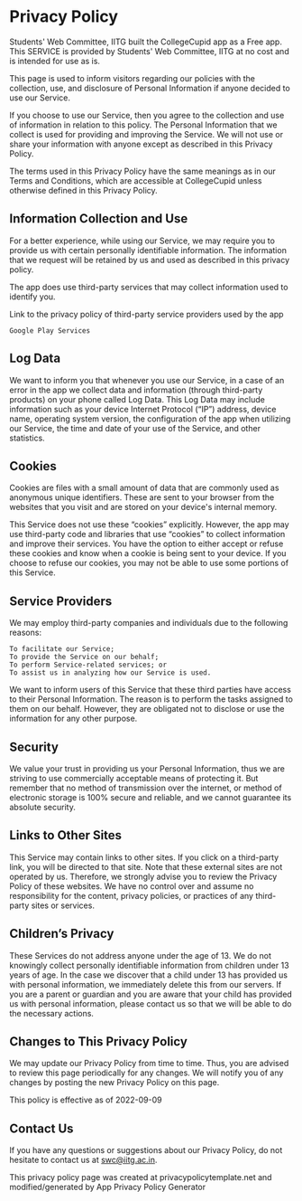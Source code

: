 # Privacy Policy

Students' Web Committee, IITG built the CollegeCupid app as a Free app. This SERVICE is provided by
Students' Web Committee, IITG at no cost and is intended for use as is.

This page is used to inform visitors regarding our policies with the collection, use, and disclosure
of Personal Information if anyone decided to use our Service.

If you choose to use our Service, then you agree to the collection and use of information in
relation to this policy. The Personal Information that we collect is used for providing and
improving the Service. We will not use or share your information with anyone except as described in
this Privacy Policy.

The terms used in this Privacy Policy have the same meanings as in our Terms and Conditions, which
are accessible at CollegeCupid unless otherwise defined in this Privacy Policy.

## Information Collection and Use

For a better experience, while using our Service, we may require you to provide us with certain
personally identifiable information. The information that we request will be retained by us and used
as described in this privacy policy.

The app does use third-party services that may collect information used to identify you.

Link to the privacy policy of third-party service providers used by the app

    Google Play Services

## Log Data

We want to inform you that whenever you use our Service, in a case of an error in the app we collect
data and information (through third-party products) on your phone called Log Data. This Log Data may
include information such as your device Internet Protocol (“IP”) address, device name, operating
system version, the configuration of the app when utilizing our Service, the time and date of your
use of the Service, and other statistics.

## Cookies

Cookies are files with a small amount of data that are commonly used as anonymous unique
identifiers. These are sent to your browser from the websites that you visit and are stored on your
device's internal memory.

This Service does not use these “cookies” explicitly. However, the app may use third-party code and
libraries that use “cookies” to collect information and improve their services. You have the option
to either accept or refuse these cookies and know when a cookie is being sent to your device. If you
choose to refuse our cookies, you may not be able to use some portions of this Service.

## Service Providers

We may employ third-party companies and individuals due to the following reasons:

    To facilitate our Service;
    To provide the Service on our behalf;
    To perform Service-related services; or
    To assist us in analyzing how our Service is used.

We want to inform users of this Service that these third parties have access to their Personal
Information. The reason is to perform the tasks assigned to them on our behalf. However, they are
obligated not to disclose or use the information for any other purpose.

## Security

We value your trust in providing us your Personal Information, thus we are striving to use
commercially acceptable means of protecting it. But remember that no method of transmission over the
internet, or method of electronic storage is 100% secure and reliable, and we cannot guarantee its
absolute security.

## Links to Other Sites

This Service may contain links to other sites. If you click on a third-party link, you will be
directed to that site. Note that these external sites are not operated by us. Therefore, we strongly
advise you to review the Privacy Policy of these websites. We have no control over and assume no
responsibility for the content, privacy policies, or practices of any third-party sites or services.

## Children’s Privacy

These Services do not address anyone under the age of 13. We do not knowingly collect personally
identifiable information from children under 13 years of age. In the case we discover that a child
under 13 has provided us with personal information, we immediately delete this from our servers. If
you are a parent or guardian and you are aware that your child has provided us with personal
information, please contact us so that we will be able to do the necessary actions.

## Changes to This Privacy Policy

We may update our Privacy Policy from time to time. Thus, you are advised to review this page
periodically for any changes. We will notify you of any changes by posting the new Privacy Policy on
this page.

This policy is effective as of 2022-09-09

## Contact Us

If you have any questions or suggestions about our Privacy Policy, do not hesitate to contact us at
swc@iitg.ac.in.

This privacy policy page was created at privacypolicytemplate.net and modified/generated by App
Privacy Policy Generator
